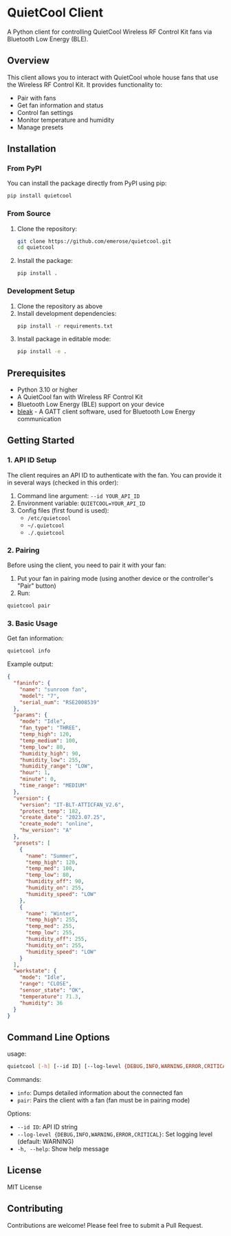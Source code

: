 # QuietCool Client

A Python client for controlling QuietCool Wireless RF Control Kit fans via Bluetooth Low Energy (BLE).

## Overview

This client allows you to interact with QuietCool whole house fans that use the Wireless RF Control Kit. It provides functionality to:

- Pair with fans
- Get fan information and status
- Control fan settings
- Monitor temperature and humidity
- Manage presets

## Installation

### From PyPI

You can install the package directly from PyPI using pip:

```bash
pip install quietcool
```

### From Source

1. Clone the repository:

   ```bash
   git clone https://github.com/emerose/quietcool.git
   cd quietcool
   ```

2. Install the package:
   ```bash
   pip install .
   ```

### Development Setup

1. Clone the repository as above
2. Install development dependencies:
   ```bash
   pip install -r requirements.txt
   ```
3. Install package in editable mode:
   ```bash
   pip install -e .
   ```

## Prerequisites

- Python 3.10 or higher
- A QuietCool fan with Wireless RF Control Kit
- Bluetooth Low Energy (BLE) support on your device
- [bleak](https://github.com/hbldh/bleak) - A GATT client software, used for Bluetooth Low Energy communication

## Getting Started

### 1. API ID Setup

The client requires an API ID to authenticate with the fan. You can provide it in several ways (checked in this order):

1. Command line argument: `--id YOUR_API_ID`
2. Environment variable: `QUIETCOOL=YOUR_API_ID`
3. Config files (first found is used):
   - `/etc/quietcool`
   - `~/.quietcool`
   - `./.quietcool`

### 2. Pairing

Before using the client, you need to pair it with your fan:

1. Put your fan in pairing mode (using another device or the controller's "Pair" button)
2. Run:

```bash
quietcool pair
```

### 3. Basic Usage

Get fan information:

```bash
quietcool info
```

Example output:

```json
{
  "faninfo": {
    "name": "sunroom fan",
    "model": "7",
    "serial_num": "RSE2008539"
  },
  "params": {
    "mode": "Idle",
    "fan_type": "THREE",
    "temp_high": 120,
    "temp_medium": 100,
    "temp_low": 80,
    "humidity_high": 90,
    "humidity_low": 255,
    "humidity_range": "LOW",
    "hour": 1,
    "minute": 0,
    "time_range": "MEDIUM"
  },
  "version": {
    "version": "IT-BLT-ATTICFAN_V2.6",
    "protect_temp": 182,
    "create_date": "2023.07.25",
    "create_mode": "online",
    "hw_version": "A"
  },
  "presets": [
    {
      "name": "Summer",
      "temp_high": 120,
      "temp_med": 100,
      "temp_low": 80,
      "humidity_off": 90,
      "humidity_on": 255,
      "humidity_speed": "LOW"
    },
    {
      "name": "Winter",
      "temp_high": 255,
      "temp_med": 255,
      "temp_low": 255,
      "humidity_off": 255,
      "humidity_on": 255,
      "humidity_speed": "LOW"
    }
  ],
  "workstate": {
    "mode": "Idle",
    "range": "CLOSE",
    "sensor_state": "OK",
    "temperature": 71.3,
    "humidity": 36
  }
}
```

## Command Line Options

usage:

```bash
quietcool [-h] [--id ID] [--log-level {DEBUG,INFO,WARNING,ERROR,CRITICAL}] [command]
```

Commands:

- `info`: Dumps detailed information about the connected fan
- `pair`: Pairs the client with a fan (fan must be in pairing mode)

Options:

- `--id ID`: API ID string
- `--log-level {DEBUG,INFO,WARNING,ERROR,CRITICAL}`: Set logging level (default: WARNING)
- `-h, --help`: Show help message

## License

MIT License

## Contributing

Contributions are welcome! Please feel free to submit a Pull Request.
